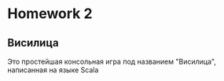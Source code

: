 # Homework 2
## Висилица
Это простейшая консольная игра под названием "Висилица", написанная на языке Scala
